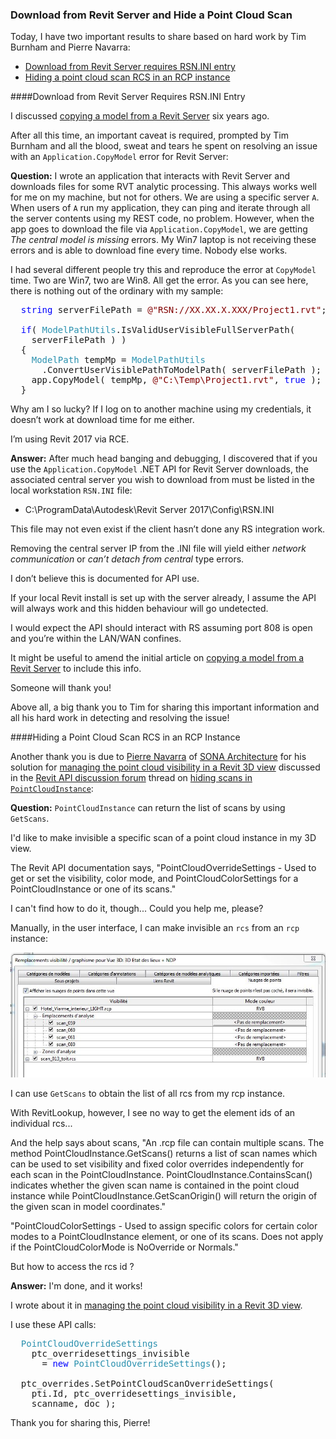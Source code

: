 <head>
<meta http-equiv="Content-Type" content="text/html; charset=utf-8">
<link rel="stylesheet" type="text/css" href="bc.css">
<!--
<script src="run_prettify.js" type="text/javascript"></script>
<script src="https://google-code-prettify.googlecode.com/svn/loader/run_prettify.js" type="text/javascript"></script>
-->
<script src="https://cdn.rawgit.com/google/code-prettify/master/loader/run_prettify.js" type="text/javascript"></script>
</head>

<!---

- email [Solved: Application.CopyModel error for Revit Server]

- [Manage the point cloud visibility in Revit 3D view](https://www.linkedin.com/pulse/manage-point-cloud-visibility-revit-3d-view-sonas-api-pierre-navarra)
  https://forums.autodesk.com/t5/revit-api-forum/hidding-scans-in-pointcloudinstance/m-p/7369983
  solution

 #RevitAPI @AutodeskRevit #bim #dynamobim @AutodeskForge #ForgeDevCon 

&ndash; 
...

--->

### Download from Revit Server and Hide a Point Cloud Scan

Today, I have two important results to share based on hard work by Tim Burnham and Pierre Navarra:

- [Download from Revit Server requires RSN.INI entry](#2)
- [Hiding a point cloud scan RCS in an RCP instance](#3)

####<a name="2"></a>Download from Revit Server Requires RSN.INI Entry

I discussed [copying a model from a Revit Server](http://thebuildingcoder.typepad.com/blog/2011/12/copy-a-model-from-a-revit-server.html) six
years ago.

After all this time, an important caveat is required, prompted by Tim Burnham and all the blood, sweat and tears he spent on resolving an issue with an `Application.CopyModel` error for Revit Server:

**Question:** I wrote an application that interacts with Revit Server and downloads files for some RVT analytic processing.
This always works well for me on my machine, but not for others.
We are using a specific server `A`.  When users of `A` run my application, they can ping and iterate through all the server contents using my REST code, no problem.  However, when the app goes to download the file via `Application.CopyModel`, we are getting *The central model is missing* errors.  My Win7 laptop is not receiving these errors and is able to download fine every time.  Nobody else works.
 
I had several different people try this and reproduce the error at `CopyModel` time.  Two are Win7, two are Win8.  All get the error.  As you can see here, there is nothing out of the ordinary with my sample:

<pre class="code">
&nbsp;&nbsp;<span style="color:blue;">string</span>&nbsp;serverFilePath&nbsp;=&nbsp;<span style="color:maroon;">@&quot;RSN://XX.XX.X.XXX/Project1.rvt&quot;</span>;
 
&nbsp;&nbsp;<span style="color:blue;">if</span>(&nbsp;<span style="color:#2b91af;">ModelPathUtils</span>.IsValidUserVisibleFullServerPath(&nbsp;
&nbsp;&nbsp;&nbsp;&nbsp;serverFilePath&nbsp;)&nbsp;)
&nbsp;&nbsp;{
&nbsp;&nbsp;&nbsp;&nbsp;<span style="color:#2b91af;">ModelPath</span>&nbsp;tempMp&nbsp;=&nbsp;<span style="color:#2b91af;">ModelPathUtils</span>
&nbsp;&nbsp;&nbsp;&nbsp;&nbsp;&nbsp;.ConvertUserVisiblePathToModelPath(&nbsp;serverFilePath&nbsp;);
&nbsp;&nbsp;&nbsp;&nbsp;app.CopyModel(&nbsp;tempMp,&nbsp;<span style="color:maroon;">@&quot;C:\Temp\Project1.rvt&quot;</span>,&nbsp;<span style="color:blue;">true</span>&nbsp;);
&nbsp;&nbsp;}
</pre>

Why am I so lucky?  If I log on to another machine using my credentials, it doesn’t work at download time for me either.

I’m using Revit 2017 via RCE.
 
**Answer:** After much head banging and debugging, I discovered that if you use the `Application.CopyModel` .NET API for Revit Server downloads, the associated central server you wish to download from must be listed in the local workstation `RSN.INI` file:

- C:\ProgramData\Autodesk\Revit Server 2017\Config\RSN.INI

This file may not even exist if the client hasn’t done any RS integration work.

Removing the central server IP from the .INI file will yield either *network communication* or *can’t detach from central* type errors.   
 
I don’t believe this is documented for API use.

If your local Revit install is set up with the server already, I assume the API will always work and this hidden behaviour will go undetected.

I would expect the API should interact with RS assuming port 808 is open and you’re within the LAN/WAN confines.
 
It might be useful to amend the initial article
on [copying a model from a Revit Server](http://thebuildingcoder.typepad.com/blog/2011/12/copy-a-model-from-a-revit-server.html) to
include this info.

Someone will thank you!

Above all, a big thank you to Tim for sharing this important information and all his hard work in detecting and resolving the issue!


####<a name="3"></a>Hiding a Point Cloud Scan RCS in an RCP Instance

Another thank you is due
to [Pierre Navarra](https://fr.linkedin.com/in/pierre-navarra-62032a107)
of [SONA Architecture](http://www.sona-architecture.com) for
his solution
for [managing the point cloud visibility in a Revit 3D view](https://www.linkedin.com/pulse/manage-point-cloud-visibility-revit-3d-view-sonas-api-pierre-navarra) discussed in 
the [Revit API discussion forum](http://forums.autodesk.com/t5/revit-api-forum/bd-p/160) thread
on [hiding scans in `PointCloudInstance`](https://forums.autodesk.com/t5/revit-api-forum/hidding-scans-in-pointcloudinstance/m-p/7369983):

**Question:** `PointCloudInstance` can return the list of scans by using `GetScans`.

I'd like to make invisible a specific scan of a point cloud instance in my 3D view.

The Revit API documentation says, "PointCloudOverrideSettings - Used to get or set the visibility, color mode, and PointCloudColorSettings for a PointCloudInstance or one of its scans."

I can't find how to do it, though... Could you help me, please?

Manually, in the user interface, I can make invisible an `rcs` from an `rcp` instance:

<center>
<img src="img/rcs_visibility_in_rcp.jpg" alt="RCS visibility in RCP instance" width="793"/>
</center>

I can use `GetScans` to obtain the list of all rcs from my rcp instance.

With RevitLookup, however, I see no way to get the element ids of an individual rcs...
 
And the help says about scans, "An .rcp file can contain multiple scans. The method PointCloudInstance.GetScans() returns a list of scan names which can be used to set visibility and fixed color overrides independently for each scan in the PointCloudInstance. PointCloudInstance.ContainsScan() indicates whether the given scan name is contained in the point cloud instance while PointCloudInstance.GetScanOrigin() will return the origin of the given scan in model coordinates."
 
"PointCloudColorSettings - Used to assign specific colors for certain color modes to a PointCloudInstance element, or one of its scans. Does not apply if the PointCloudColorMode is NoOverride or Normals."

But how to access the rcs id ?

**Answer:** I'm done, and it works!

I wrote about it
in [managing the point cloud visibility in a Revit 3D view](https://www.linkedin.com/pulse/manage-point-cloud-visibility-revit-3d-view-sonas-api-pierre-navarra).

I use these API calls:

<pre class="code">
&nbsp;&nbsp;<span style="color:#2b91af;">PointCloudOverrideSettings</span>
&nbsp;&nbsp;&nbsp;&nbsp;ptc_overridesettings_invisible
&nbsp;&nbsp;&nbsp;&nbsp;&nbsp;&nbsp;=&nbsp;<span style="color:blue;">new</span>&nbsp;<span style="color:#2b91af;">PointCloudOverrideSettings</span>();
 
&nbsp;&nbsp;ptc_overrides.SetPointCloudScanOverrideSettings(
&nbsp;&nbsp;&nbsp;&nbsp;pti.Id,&nbsp;ptc_overridesettings_invisible,
&nbsp;&nbsp;&nbsp;&nbsp;scanname,&nbsp;doc&nbsp;);
</pre>
 
Thank you for sharing this, Pierre!
